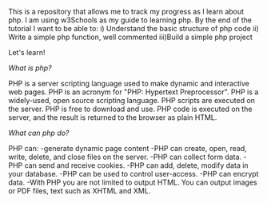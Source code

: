 This is a repository that allows me to track my progress as I learn about php. I
am using w3Schools as my guide to learning php. By the end of the tutorial I
want to be able to: i) Understand the basic structure of php code ii) Write a
simple php function, well commented iii)Build a simple php project

Let's learn!

_What is php?_

PHP is a server scripting language used to make dynamic and interactive web
pages. PHP is an acronym for "PHP: Hypertext Preprocessor". PHP is a widely-used,
open source scripting language. PHP scripts are executed on the server. PHP is
free to download and use. PHP code is executed on the server, and the result is
returned to the browser as plain HTML.

_What can php do?_

PHP can: 
-generate dynamic page content
-PHP can create, open, read, write, delete, and close files on the server. 
-PHP can collect form data. 
-PHP can send and receive cookies. 
-PHP can add, delete, modify data in your database. 
-PHP can be used to control user-access. 
-PHP can encrypt data. 
-With PHP you are not limited to output HTML. You can output images or PDF files, text such as XHTML and XML.
